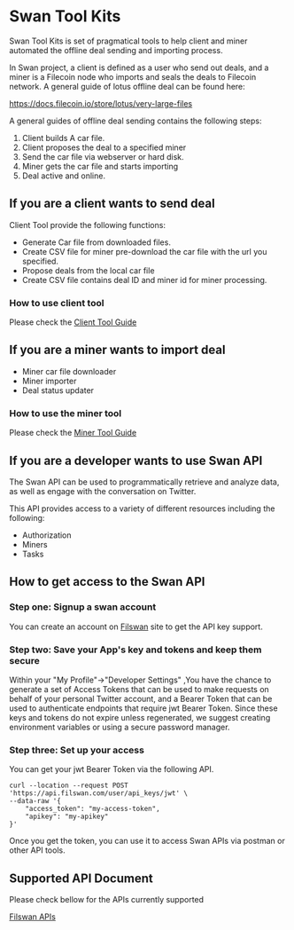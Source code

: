 # Swan Tool Kits

Swan Tool Kits is set of pragmatical tools to help client and miner automated the offline deal sending and importing
process.

In Swan project, a client is defined as a user who  send out deals, and a miner is a Filecoin node who 
imports and seals the deals to Filecoin network. A general guide of lotus offline deal can be found here:

https://docs.filecoin.io/store/lotus/very-large-files

A general guides of offline deal sending contains the following steps:
1. Client builds A car file.
2. Client proposes the deal to a specified miner
3. Send the car file via webserver or hard disk.
4. Miner gets the car file and starts importing
5. Deal active and online.

## If you are a client wants to send deal

Client Tool provide the following functions:

* Generate Car file from downloaded files.
* Create CSV file for miner pre-download the car file with the url you specified.
* Propose deals from the local car file
* Create CSV file contains deal ID and miner id for miner processing.

### How to use client tool

Please check the [Client Tool Guide](https://github.com/nebulaai/swan/tree/main/client)

## If you are a miner wants to import deal

* Miner car file downloader
* Miner importer
* Deal status updater

### How to use the miner tool

Please check the [Miner Tool Guide](https://github.com/nebulaai/swan/tree/main/miner)

## If you are a developer wants to use Swan API

The Swan API can be used to programmatically retrieve and analyze data, as well as engage with the conversation on
Twitter.

This API provides access to a variety of different resources including the following:

* Authorization
* Miners
* Tasks

## How to get access to the Swan API

### Step one: Signup a swan account

You can create an account on [Filswan](https://www.filswan.com) site to get the API key support.

### Step two: Save your App's key and tokens and keep them secure

Within your "My Profile"->"Developer Settings" ,You have the chance to generate a set of Access Tokens that can be used
to make requests on behalf of your personal Twitter account, and a Bearer Token that can be used to authenticate
endpoints that require jwt Bearer Token. Since these keys and tokens do not expire unless regenerated, we suggest
creating environment variables or using a secure password manager.

### Step three: Set up your access

You can get your jwt Bearer Token via the following API.

```
curl --location --request POST 'https://api.filswan.com/user/api_keys/jwt' \
--data-raw '{
    "access_token": "my-access-token",
    "apikey": "my-apikey"
}'
```

Once you get the token, you can use it to access Swan APIs via postman or other API tools.

## Supported API Document

Please check bellow for the APIs currently supported

[Filswan APIs](https://documenter.getpostman.com/view/13140808/TWDZJbzV)
